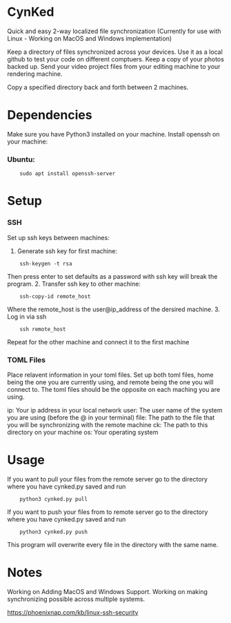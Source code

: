 # CynKed
Quick and easy 2-way localized file synchronization
(Currently for use with Linux - Working on MacOS and Windows implementation)

Keep a directory of files synchronized across your devices. Use it as a local github to test your code on different comptuers. Keep a copy of your photos backed up. Send your video project files from your editing machine to your rendering machine.

Copy a specified directory back and forth between 2 machines.

# Dependencies
Make sure you have Python3 installed on your machine.
Install openssh on your machine:

### Ubuntu:
```
	sudo apt install openssh-server
```

# Setup

### SSH
Set up ssh keys between machines:
1. Generate ssh key for first machine:
```
 	ssh-keygen -t rsa
```
  Then press enter to set defaults as a password with ssh key will break the program.
2. Transfer ssh key to other machine:
```
 	ssh-copy-id remote_host
```
  Where the remote_host is the user@ip_address of the dersired machine.
3. Log in via ssh
```
	ssh remote_host
```

Repeat for the other machine and connect it to the first machine

### TOML Files
Place relavent information in your toml files. Set up both toml files, home being the one you are currently using, and remote being the one you will connect to. The toml files should be the opposite on each maching you are using.

ip: Your ip address in your local network
user: The user name of the system you are using (before the @ in your terminal)
file: The path to the file that you will be synchronizing with the remote machine
ck: The path to this directory on your machine
os: Your operating system

# Usage
If you want to pull your files from the remote server go to the directory where you have cynked.py saved and run
```
	python3 cynked.py pull
```
If you want to push your files from to remote server go to the directory where you have cynked.py saved and run
```
	python3 cynked.py push
```

This program will overwrite every file in the directory with the same name.

# Notes
Working on Adding MacOS and Windows Support.
Working on making synchronizing possible across multiple systems.

https://phoenixnap.com/kb/linux-ssh-security
